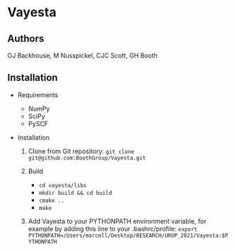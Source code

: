 # Vayesta

Authors
-------

OJ Backhouse, M Nusspickel, CJC Scott, GH Booth

Installation
------------

* Requirements
    - NumPy
    - SciPy
    - PySCF

* Installation
    1. Clone from Git repository: `git clone git@github.com:BoothGroup/Vayesta.git`

    2. Build

        - `cd vayesta/libs`
        - `mkdir build && cd build`
        - `cmake ..`
        - `make`

    3. Add Vayesta to your PYTHONPATH environment variable, for example by adding this line to your .bashrc/profile:
        `export PYTHONPATH=/Users/marcell/Desktop/RESEARCH/UROP_2021/Vayesta:$PYTHONPATH`
